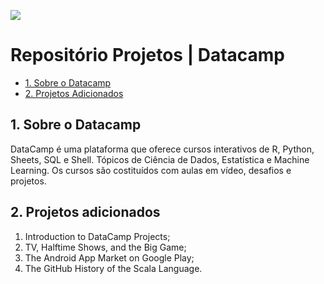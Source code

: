 [![](https://styleguide-assets.datacamp.com/images/marketing/components/icons/datacamp-16696cea09.svg)](https://www.datacamp.com/profile/gstmelo)

# Repositório Projetos | Datacamp

- [1. Sobre o Datacamp](#1-sobre-o-datacamp)
- [2. Projetos Adicionados](#2-projetos-adicionados)


## 1. Sobre o Datacamp

DataCamp é uma plataforma que oferece cursos interativos de R, Python, Sheets, SQL e Shell. Tópicos de Ciência de Dados, Estatística e Machine Learning. Os cursos são costituídos com aulas em vídeo, desafios e projetos.

## 2. Projetos adicionados

1. Introduction to DataCamp Projects;
2. TV, Halftime Shows, and the Big Game;
3. The Android App Market on Google Play;
4. The GitHub History of the Scala Language.